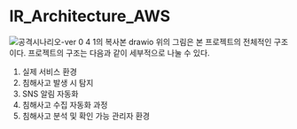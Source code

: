 # IR_Architecture_AWS
![공격시나리오-ver 0 4 1의 복사본 drawio](https://github.com/capstone-ilzzo/IR_Architecture_AWS/assets/127736720/02cf4f32-91da-4cb4-b805-fba01f2ebbbf)
위의 그림은 본 프로젝트의 전체적인 구조이다. 프로젝트의 구조는 다음과 같이 세부적으로 나눌 수 있다.
1. 실제 서비스 환경
2. 침해사고 발생 시 탐지
3. SNS 알림 자동화
4. 침해사고 수집 자동화 과정
5. 침해사고 분석 및 확인 가능 관리자 환경
